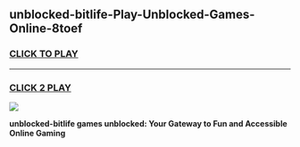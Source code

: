 
## unblocked-bitlife-Play-Unblocked-Games-Online-8toef
<h3>
<a href="https://premium76.site?title=unblocked-bitlife&ref=25A">CLICK TO PLAY</a></h3>
<hr>

<h3>
<a href="https://premium76.site?title=unblocked-bitlife&ref=25A">CLICK 2 PLAY</a>
  
</h3>

<a href="https://premium76.site?title=unblocked-bitlife&ref=25A"><img src="https://clearcache.store/games.png"></a>


**unblocked-bitlife games unblocked: Your Gateway to Fun and Accessible Online Gaming**
